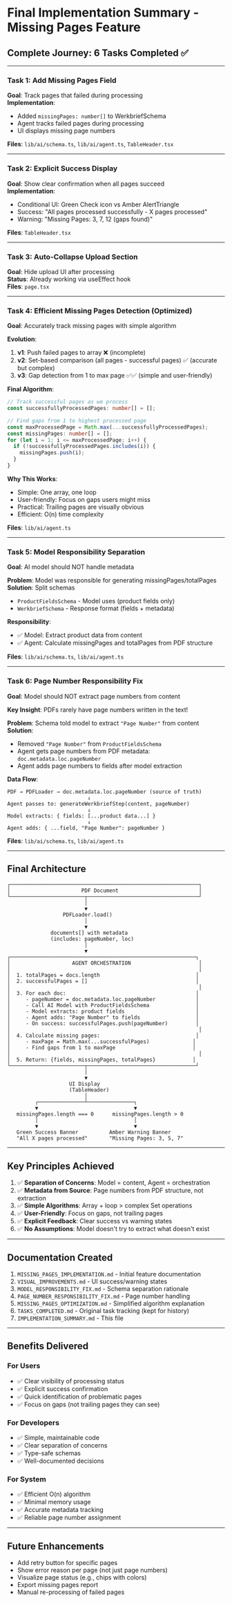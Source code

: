 # Final Implementation Summary - Missing Pages Feature

## Complete Journey: 6 Tasks Completed ✅

---

### Task 1: Add Missing Pages Field

**Goal**: Track pages that failed during processing  
**Implementation**:

- Added `missingPages: number[]` to WerkbriefSchema
- Agent tracks failed pages during processing
- UI displays missing page numbers

**Files**: `lib/ai/schema.ts`, `lib/ai/agent.ts`, `TableHeader.tsx`

---

### Task 2: Explicit Success Display

**Goal**: Show clear confirmation when all pages succeed  
**Implementation**:

- Conditional UI: Green Check icon vs Amber AlertTriangle
- Success: "All pages processed successfully - X pages processed"
- Warning: "Missing Pages: 3, 7, 12 (gaps found)"

**Files**: `TableHeader.tsx`

---

### Task 3: Auto-Collapse Upload Section

**Goal**: Hide upload UI after processing  
**Status**: Already working via useEffect hook  
**Files**: `page.tsx`

---

### Task 4: Efficient Missing Pages Detection (Optimized)

**Goal**: Accurately track missing pages with simple algorithm

**Evolution**:

1. **v1**: Push failed pages to array ❌ (incomplete)
2. **v2**: Set-based comparison (all pages - successful pages) ✅ (accurate but complex)
3. **v3**: Gap detection from 1 to max page ✅✅ (simple and user-friendly)

**Final Algorithm**:

```typescript
// Track successful pages as we process
const successfullyProcessedPages: number[] = [];

// Find gaps from 1 to highest processed page
const maxProcessedPage = Math.max(...successfullyProcessedPages);
const missingPages: number[] = [];
for (let i = 1; i <= maxProcessedPage; i++) {
  if (!successfullyProcessedPages.includes(i)) {
    missingPages.push(i);
  }
}
```

**Why This Works**:

- Simple: One array, one loop
- User-friendly: Focus on gaps users might miss
- Practical: Trailing pages are visually obvious
- Efficient: O(n) time complexity

**Files**: `lib/ai/agent.ts`

---

### Task 5: Model Responsibility Separation

**Goal**: AI model should NOT handle metadata

**Problem**: Model was responsible for generating missingPages/totalPages  
**Solution**: Split schemas

- `ProductFieldsSchema` - Model uses (product fields only)
- `WerkbriefSchema` - Response format (fields + metadata)

**Responsibility**:

- ✅ Model: Extract product data from content
- ✅ Agent: Calculate missingPages and totalPages from PDF structure

**Files**: `lib/ai/schema.ts`, `lib/ai/agent.ts`

---

### Task 6: Page Number Responsibility Fix

**Goal**: Model should NOT extract page numbers from content

**Key Insight**: PDFs rarely have page numbers written in the text!

**Problem**: Schema told model to extract `"Page Number"` from content  
**Solution**:

- Removed `"Page Number"` from `ProductFieldsSchema`
- Agent gets page numbers from PDF metadata: `doc.metadata.loc.pageNumber`
- Agent adds page numbers to fields after model extraction

**Data Flow**:

```
PDF → PDFLoader → doc.metadata.loc.pageNumber (source of truth)
                          ↓
Agent passes to: generateWerkbriefStep(content, pageNumber)
                          ↓
Model extracts: { fields: [...product data...] }
                          ↓
Agent adds: { ...field, "Page Number": pageNumber }
```

**Files**: `lib/ai/schema.ts`, `lib/ai/agent.ts`

---

## Final Architecture

```
┌─────────────────────────────────────────────────────────────┐
│                       PDF Document                          │
└────────────────────────┬────────────────────────────────────┘
                         │
                         ▼
                  PDFLoader.load()
                         │
                         ▼
              documents[] with metadata
              (includes: pageNumber, loc)
                         │
                         ▼
┌────────────────────────────────────────────────────────────┐
│                    AGENT ORCHESTRATION                      │
│                                                             │
│  1. totalPages = docs.length                               │
│  2. successfulPages = []                                   │
│                                                             │
│  3. For each doc:                                          │
│     - pageNumber = doc.metadata.loc.pageNumber             │
│     - Call AI Model with ProductFieldsSchema               │
│     - Model extracts: product fields                       │
│     - Agent adds: "Page Number" to fields                  │
│     - On success: successfulPages.push(pageNumber)         │
│                                                             │
│  4. Calculate missing pages:                               │
│     - maxPage = Math.max(...successfulPages)              │
│     - Find gaps from 1 to maxPage                         │
│                                                             │
│  5. Return: {fields, missingPages, totalPages}            │
└────────────────────────┬───────────────────────────────────┘
                         │
                         ▼
                    UI Display
                    (TableHeader)
                         │
         ┌───────────────┴───────────────┐
         ▼                               ▼
   missingPages.length === 0      missingPages.length > 0
         │                               │
         ▼                               ▼
   Green Success Banner          Amber Warning Banner
   "All X pages processed"       "Missing Pages: 3, 5, 7"
```

---

## Key Principles Achieved

1. ✅ **Separation of Concerns**: Model = content, Agent = orchestration
2. ✅ **Metadata from Source**: Page numbers from PDF structure, not extraction
3. ✅ **Simple Algorithms**: Array + loop > complex Set operations
4. ✅ **User-Friendly**: Focus on gaps, not trailing pages
5. ✅ **Explicit Feedback**: Clear success vs warning states
6. ✅ **No Assumptions**: Model doesn't try to extract what doesn't exist

---

## Documentation Created

1. `MISSING_PAGES_IMPLEMENTATION.md` - Initial feature documentation
2. `VISUAL_IMPROVEMENTS.md` - UI success/warning states
3. `MODEL_RESPONSIBILITY_FIX.md` - Schema separation rationale
4. `PAGE_NUMBER_RESPONSIBILITY_FIX.md` - Page number handling
5. `MISSING_PAGES_OPTIMIZATION.md` - Simplified algorithm explanation
6. `TASKS_COMPLETED.md` - Original task tracking (kept for history)
7. `IMPLEMENTATION_SUMMARY.md` - This file

---

## Benefits Delivered

### For Users

- ✅ Clear visibility of processing status
- ✅ Explicit success confirmation
- ✅ Quick identification of problematic pages
- ✅ Focus on gaps (not trailing pages they can see)

### For Developers

- ✅ Simple, maintainable code
- ✅ Clear separation of concerns
- ✅ Type-safe schemas
- ✅ Well-documented decisions

### For System

- ✅ Efficient O(n) algorithm
- ✅ Minimal memory usage
- ✅ Accurate metadata tracking
- ✅ Reliable page number assignment

---

## Future Enhancements

- Add retry button for specific pages
- Show error reason per page (not just page numbers)
- Visualize page status (e.g., chips with colors)
- Export missing pages report
- Manual re-processing of failed pages
